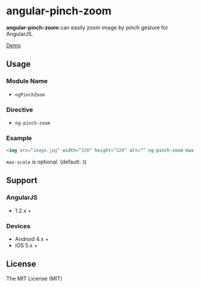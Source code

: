 # angular-pinch-zoom
__angular-pinch-zoom__ can easily zoom image by pinch gesture for AngularJS.

[Demo](http://codepen.io/ktknest/full/LDljw/)

## Usage

### Module Name
- `ngPinchZoom`

### Directive
- `ng-pinch-zoom`

### Example
```html
<img src=“image.jpg” width=“320” height=“320” alt=“” ng-pinch-zoom max-scale=“4”>
```

`max-scale` is optional. (default: `3`)

## Support
### AngularJS
- 1.2.x +

### Devices
- Android 4.x +
- iOS 5.x +

## License
The MIT License (MIT)

